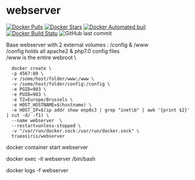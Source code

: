 # webserver
[![Docker Pulls](https://img.shields.io/docker/pulls/trueosiris/webserver.svg)](https://hub.docker.com/r/trueosiris/webserver/) [![Docker Stars](https://img.shields.io/docker/stars/trueosiris/webserver.svg)](https://hub.docker.com/r/trueosiris/webserver/) [![Docker Automated buil](https://img.shields.io/docker/automated/trueosiris/webserver.svg)](https://hub.docker.com/r/trueosiris/webserver/) [![Docker Build Statu](https://img.shields.io/docker/build/trueosiris/webserver.svg)](https://hub.docker.com/r/trueosiris/webserver/) ![GitHub last commit](https://img.shields.io/github/last-commit/trueosiris/docker-webserver.svg)

Base webserver with 2 external volumes : /config & /www \
/config holds all apache2 & php7.0 config files \
/www is the entire webroot \

      docker create \
      -p 4567:80 \
      -v /some/host/folder/www:/www \
      -v /some/host/folder/config:/config \
      -e PGID=983 \
      -e PUID=983 \
      -e TZ=Europe/Brussels \
      -e HOST_HOSTNAME=$(hostname) \
      -e HOST_IP=$(ip addr show enp0s3 | grep "inet\b" | awk '{print $2}' | cut -d/ -f1) \
      --name webserver  \
      --restart=unless-stopped \
      -v "/var/run/docker.sock:/var/run/docker.sock" \
      trueosiris/webserver

docker container start webserver

docker exec -it webserver /bin/bash

docker logs -f webserver
